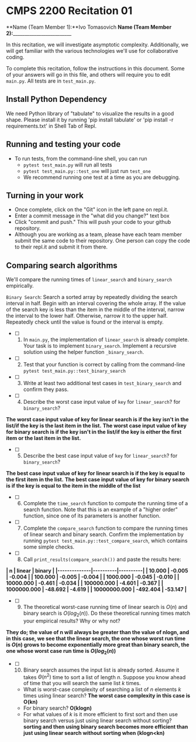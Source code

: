 # CMPS 2200  Recitation 01

**Name (Team Member 1):**Ivo Tomasovich 
**Name (Team Member 2):**_________________________

In this recitation, we will investigate asymptotic complexity. Additionally, we will get familiar with the various technologies we'll use for collaborative coding.

To complete this recitation, follow the instructions in this document. Some of your answers will go in this file, and others will require you to edit `main.py`. All tests are in `test_main.py`.

## Install Python Dependency

We need Python library of "tabulate" to visualize the results in a good shape. Please install it by running 'pip install tabulate' or 'pip install -r requirements.txt' in Shell Tab of Repl.  

## Running and testing your code

- To run tests, from the command-line shell, you can run
  + `pytest test_main.py` will run all tests
  + `pytest test_main.py::test_one` will just run `test_one`
  + We recommend running one test at a time as you are debugging.

## Turning in your work

- Once complete, click on the "Git" icon in the left pane on repl.it.
- Enter a commit message in the "what did you change?" text box
- Click "commit and push." This will push your code to your github repository.
- Although you are working as a team, please have each team member submit the same code to their repository. One person can copy the code to their repl.it and submit it from there.

## Comparing search algorithms

We'll compare the running times of `linear_search` and `binary_search` empirically.

`Binary Search`: Search a sorted array by repeatedly dividing the search interval in half. Begin with an interval covering the whole array. If the value of the search key is less than the item in the middle of the interval, narrow the interval to the lower half. Otherwise, narrow it to the upper half. Repeatedly check until the value is found or the interval is empty.

- [ ] 1. In `main.py`, the implementation of `linear_search` is already complete. Your task is to implement `binary_search`. Implement a recursive solution using the helper function `_binary_search`. 

- [ ] 2. Test that your function is correct by calling from the command-line `pytest test_main.py::test_binary_search`

- [ ] 3. Write at least two additional test cases in `test_binary_search` and confirm they pass.

- [ ] 4. Describe the worst case input value of `key` for `linear_search`? for `binary_search`? 

**The worst case input value of key for linear search is if the key isn't in the list/if the key is the last item in the list.**
**The worst case input value of key for binary search is if the key isn't in the list/if the key is either the first item or the last item in the list.**

- [ ] 5. Describe the best case input value of `key` for `linear_search`? for `binary_search`? 

**The best case input value of key for linear search is if the key is equal to the first item in the list.**
**The best case input value of key for binary search is if the key is equal to the item in the middle of the list**

- [ ] 6. Complete the `time_search` function to compute the running time of a search function. Note that this is an example of a "higher order" function, since one of its parameters is another function.

- [ ] 7. Complete the `compare_search` function to compare the running times of linear search and binary search. Confirm the implementation by running `pytest test_main.py::test_compare_search`, which contains some simple checks.

- [ ] 8. Call `print_results(compare_search())` and paste the results here:

**|            n |   linear |   binary |
|--------------|----------|----------|
|       10.000 |   -0.005 |   -0.004 |
|      100.000 |   -0.005 |   -0.004 |
|     1000.000 |   -0.045 |   -0.010 |
|    10000.000 |   -0.461 |   -0.034 |
|   100000.000 |   -4.601 |   -0.367 |
|  1000000.000 |  -48.692 |   -4.619 |
| 10000000.000 | -492.404 |  -53.147 |**

- [ ] 9. The theoretical worst-case running time of linear search is $O(n)$ and binary search is $O(log_2(n))$. Do these theoretical running times match your empirical results? Why or why not?

**They do; the value of n will always be greater than the value of nlogn, and in this case, we see that the linear search, the one whose worst run time is $O(n)$ grows to become exponentially more great than binary search, the one whose worst case run time is $O(log_2(n))$**

- [ ] 10. Binary search assumes the input list is already sorted. Assume it takes $\Theta(n^2)$ time to sort a list of length $n$. Suppose you know ahead of time that you will search the same list $k$ times. 
  + What is worst-case complexity of searching a list of $n$ elements $k$ times using linear search? **The worst case complexity in this case is O(kn)**
  + For binary search? **O(klogn)**
  + For what values of $k$ is it more efficient to first sort and then use binary search versus just using linear search without sorting? **sorting and then using binary search becomes more efficient than just using linear search without sorting when (klogn<kn)**
